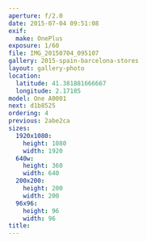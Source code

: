 ```yaml
---
aperture: f/2.0
date: 2015-07-04 09:51:08
exif:
  make: OnePlus
exposure: 1/60
file: IMG_20150704_095107
gallery: 2015-spain-barcelona-stores
layout: gallery-photo
location:
  latitude: 41.381881666667
  longitude: 2.17185
model: One A0001
next: d1b8525
ordering: 4
previous: 2abe2ca
sizes:
  1920x1080:
    height: 1080
    width: 1920
  640w:
    height: 360
    width: 640
  200x200:
    height: 200
    width: 200
  96x96:
    height: 96
    width: 96
title: 
---
```

